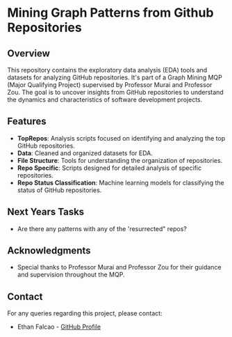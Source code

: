 # Mining Graph Patterns from Github Repositories 

## Overview
This repository contains the exploratory data analysis (EDA) tools and datasets for analyzing GitHub repositories. It's part of a Graph Mining MQP (Major Qualifying Project) supervised by Professor Murai and Professor Zou. The goal is to uncover insights from GitHub repositories to understand the dynamics and characteristics of software development projects.

## Features
- **TopRepos**: Analysis scripts focused on identifying and analyzing the top GitHub repositories.
- **Data**: Cleaned and organized datasets for EDA.
- **File Structure**: Tools for understanding the organization of repositories.
- **Repo Specific**: Scripts designed for detailed analysis of specific repositories.
- **Repo Status Classification**: Machine learning models for classifying the status of GitHub repositories.


## Next Years Tasks
 * Are there any patterns with any of the 'resurrected" repos? 


## Acknowledgments
- Special thanks to Professor Murai and Professor Zou for their guidance and supervision throughout the MQP.

## Contact
For any queries regarding this project, please contact:

- Ethan Falcao - [GitHub Profile](https://github.com/EthanFalcao)

